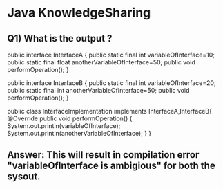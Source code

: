 # Java KnowledgeSharing

## Q1) What is the output ?

public interface InterfaceA {
	public static final int variableOfInterface=10;
	public static final float anotherVariableOfInterface=50;
	public void performOperation();
}

public interface InterfaceB {
	public static final int variableOfInterface=20;
	public static final int anotherVariableOfInterface=50;
	public void performOperation();
}

public class InterfaceImplementation implements InterfaceA,InterfaceB{
	@Override
	public void performOperation() {
		System.out.println(variableOfInterface);
		System.out.println(anotherVariableOfInterface);
	}
}

## Answer: This will result in compilation error "variableOfInterface is ambigious" for both the sysout.

